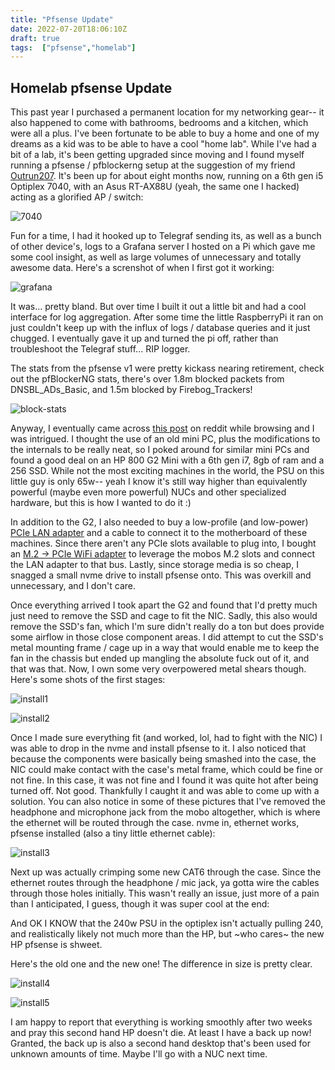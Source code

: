 ```yaml
---
title: "Pfsense Update"
date: 2022-07-20T18:06:10Z
draft: true
tags:  ["pfsense","homelab"]
---
```


## Homelab pfsense Update

This past year I purchased a permanent location for my networking gear-- it also happened to come with bathrooms, bedrooms and a kitchen, which were all a plus. I've been fortunate to be able to buy a home and one of my dreams as a kid was to be able to have a cool "home lab". While I've had a bit of a lab, it's been getting upgraded since moving and I found myself running a pfsense / pfblockerng setup at the suggestion of my friend [Outrun207](https://github.com/Outrun207). It's been up for about eight months now, running on a 6th gen i5 Optiplex 7040, with an Asus RT-AX88U (yeah, the same one I hacked) acting as a glorified AP / switch:

![7040](images/pfsense-7040.jpg)

Fun for a time, I had it hooked up to Telegraf sending its, as well as a bunch of other device's, logs to a Grafana server I hosted on a Pi which gave me some cool insight, as well as large volumes of unnecessary and totally awesome data. Here's a screnshot of when I first got it working:

![grafana](images/grafana.png)

It was... pretty bland. But over time I built it out a little bit and had a cool interface for log aggregation. After some time the little RaspberryPi it ran on just couldn't keep up with the influx of logs / database queries and it just chugged. I eventually gave it up and turned the pi off, rather than troubleshoot the Telegraf stuff... RIP logger. 

The stats from the pfsense v1 were pretty kickass nearing retirement, check out the pfBlockerNG stats, there's over 1.8m blocked packets from DNSBL_ADs_Basic, and 1.5m blocked by Firebog_Trackers!

![block-stats](images/stats1.PNG)

Anyway, I eventually came across [this post](https://www.reddit.com/r/PFSENSE/comments/rxps6q/my_tiny_cheap_pfsense_box/) on reddit while browsing and I was intrigued. I thought the use of an old mini PC, plus the modifications to the internals to be really neat, so I poked around for similar mini PCs and found a good deal on an HP 800 G2 Mini with a 6th gen i7, 8gb of ram and a 256 SSD. While not the most exciting machines in the world, the PSU on this little guy is only 65w-- yeah I know it's still way higher than equivalently powerful (maybe even more powerful) NUCs and other specialized hardware, but this is how I wanted to do it :)

In addition to the G2, I also needed to buy a low-profile (and low-power) [PCIe LAN adapter](https://www.ebay.com/itm/165085593224) and a cable to connect it to the motherboard of these machines. Since there aren't any PCIe slots available to plug into, I bought an [M.2 -> PCIe WiFi adapter](https://smile.amazon.com/dp/B07YDFMRY9) to leverage the mobos M.2 slots and connect the LAN adapter to that bus. Lastly, since storage media is so cheap, I snagged a small nvme drive to install pfsense onto. This was overkill and unnecessary, and I don't care.

Once everything arrived I took apart the G2 and found that I'd pretty much just need to remove the SSD and cage to fit the NIC. Sadly, this also would remove the SSD's fan, which I'm sure didn't really do a ton but does provide some airflow in those close component areas. I did attempt to cut the SSD's metal mounting frame / cage up in a way that would enable me to keep the fan in the chassis but ended up mangling the absolute fuck out of it, and that was that. Now, I own some very overpowered metal shears though. Here's some shots of the first stages:

![install1](images/installed-1.jpg)

![install2](images/installed-2.jpg)

Once I made sure everything fit (and worked, lol, had to fight with the NIC) I was able to drop in the nvme and install pfsense to it. I also noticed that because the components were basically being smashed into the case, the NIC could make contact with the case's metal frame, which could be fine or not fine. In this case, it was not fine and I found it was quite hot after being turned off. Not good. Thankfully I caught it and was able to come up with a solution. You can also notice in some of these pictures that I've removed the headphone and microphone jack from the mobo altogether, which is where the ethernet will be routed through the case. nvme in, ethernet works, pfsense installed (also a tiny little ethernet cable):


![install3](images/installed-3.jpg)

Next up was actually crimping some new CAT6 through the case. Since the ethernet routes through the headphone / mic jack, ya gotta wire the cables through those holes initially. This wasn't really an issue, just more of a pain than I anticipated, I guess, though it was super cool at the end:

And OK I KNOW that the 240w PSU in the optiplex isn't actually pulling 240, and realistically likely not much more than the HP, but ~who cares~ the new HP pfsense is shweet. 

Here's the old one and the new one! The difference in size is pretty clear. 

![install4](images/installed-4.jpg)

![install5](images/installed-5.jpg)

I am happy to report that everything is working smoothly after two weeks and pray this second hand HP doesn't die. At least I have a back up now! Granted, the back up is also a second hand desktop that's been used for unknown amounts of time. Maybe I'll go with a NUC next time.
